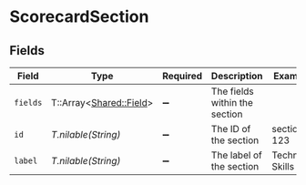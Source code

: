 # ScorecardSection


## Fields

| Field                                                   | Type                                                    | Required                                                | Description                                             | Example                                                 |
| ------------------------------------------------------- | ------------------------------------------------------- | ------------------------------------------------------- | ------------------------------------------------------- | ------------------------------------------------------- |
| `fields`                                                | T::Array<[Shared::Field](../../models/shared/field.md)> | :heavy_minus_sign:                                      | The fields within the section                           |                                                         |
| `id`                                                    | *T.nilable(String)*                                     | :heavy_minus_sign:                                      | The ID of the section                                   | section-123                                             |
| `label`                                                 | *T.nilable(String)*                                     | :heavy_minus_sign:                                      | The label of the section                                | Technical Skills                                        |